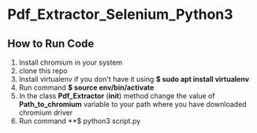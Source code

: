 # Pdf_Extractor_Selenium_Python3

## How to Run Code

1. Install chromium in your system
2. clone this repo
3. Install virtualenv if you don't have it using **$ sudo apt install virtualenv**
4. Run command **$ source env/bin/activate**
5. In the class **Pdf_Extractor** (__init__) method change the value of **Path_to_chromium** variable to your path where you have downloaded chromium driver
6. Run command **$ python3 script.py
